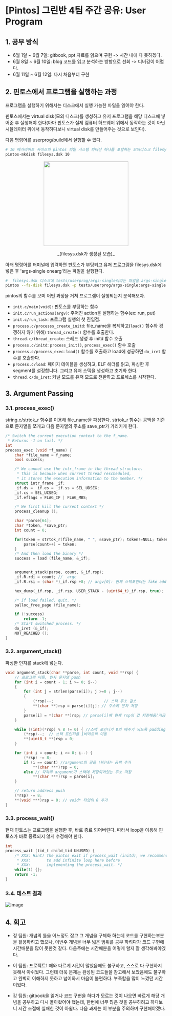 # [Pintos] 그린반 4팀 주간 공유: User Program

## 1. 공부 방식

-   6월 1일 ~ 6월 7일: gitbook, ppt 자료를 읽으며 구현 -> 시간 내에 다 못하겠다.
-   6월 8일 ~ 6월 10일: blog 코드를 읽고 분석하는 방향으로 선회 -> 디버깅이 어렵다.
-   6월 11일 ~ 6월 12일: 다시 처음부터 구현

## 2. 핀토스에서 프로그램을 실행하는 과정

프로그램을 실행하기 위해서는 디스크에서 실행 가능한 파일을 읽어야 한다.

핀토스에서는 virtual disk(모의 디스크)를 생성하고 유저 프로그램을 해당 디스크에 넣어준 후 실행해야 한다(아마 핀토스가 실제 컴퓨터 하드웨어 위에서 동작하는 것이 아닌 시뮬레이터 위에서 동작하다보니 virtual disk를 만들어주는 것으로 보인다).

다음 명령어를 userprog/build에서 실행할 수 있다.

```zsh
# 10 메가바이트 사이즈의 pintos 파일 시스템 파티션 하나를 포함하는 모의디스크 filesys.dsk를 생성 (실제로 build 디렉터리에 생성된다)
pintos-mkdisk filesys.dsk 10
```

<p align="center"><img src="https://github.com/onezerokang/onezerokang.github.io/assets/60874549/c2298800-6b6b-4fb5-a57b-349ce4c97ae5" width="264px"></p>

<p align="center">_(filesys.dsk가 생성된 모습)_</p>

아래 명령어를 터미널에 입력하면 핀토스가 부팅되고 유저 프로그램을 filesys.dsk에 넣은 후 'args-single onearg'라는 파일을 실행한다.

```zsh
#  filesys.dsk 디스크에 tests/userprog/args-single이라는 파일을 args-single이라는 이름으로 넣은 후(p) onearg라는 인자로 args-single 파일을 실행
pintos --fs-disk filesys.dsk -p tests/userprog/args-single:args-single -- -q -f run 'args-single onearg'
```

pintos의 함수를 보며 어떤 과정을 거쳐 프로그램이 실행되는지 분석해보자.

-   `init.c/main(void)`: 핀토스를 부팅하는 함수
-   `init.c/run_actions(argv)`: 주어진 action을 실행하는 함수(ex: run, put)
-   `init.c/run_task`: 프로그램 실행의 첫 진입점.
-   `process.c/processs_create_initd`: file_name을 복제하고(`load()` 함수와 경쟁하지 않기 위해) `thread_create()` 함수를 호출한다.
-   `thread.c/thread_create`: 스레드 생성 후 initd 함수 호출
-   `process.c/initd`: `process_init()`, `process_exec()` 함수 호출
-   `process.c/process_exec`: `load()` 함수를 호출하고 load에 성공하면 `do_iret` 함수를 호출한다.
-   `process.c/load`: 페이지 테이블을 생성하고, ELF 헤더를 읽고, 파싱한 후 segment를 설정합니다. 그리고 유저 스택을 생성하고 초기화 한다.
-   `thread.c/do_iret`: 커널 모드를 유저 모드로 전환하고 프로세스를 시작한다.

## 3. Argument Passing

### 3.1. process_exec()

string.c/strtok_r 함수를 이용해 file_name을 파싱한다.
strtok_r 함수는 공백을 기준으로 문자열을 쪼개고 다음 문자열의 주소를 save_ptr가 가리키게 한다.

```c
/* Switch the current execution context to the f_name.
 * Returns -1 on fail. */
int
process_exec (void *f_name) {
	char *file_name = f_name;
	bool success;

	/* We cannot use the intr_frame in the thread structure.
	 * This is because when current thread rescheduled,
	 * it stores the execution information to the member. */
	struct intr_frame _if;
	_if.ds = _if.es = _if.ss = SEL_UDSEG;
	_if.cs = SEL_UCSEG;
	_if.eflags = FLAG_IF | FLAG_MBS;

	/* We first kill the current context */
	process_cleanup ();

	char *parse[64];
	char *token, *save_ptr;
	int count = 0;

	for(token = strtok_r(file_name, " ", &save_ptr); token!=NULL; token=strtok_r(NULL, " ", &save_ptr)){
		parse[count++] = token;
	}
	/* And then load the binary */
	success = load (file_name, &_if);


	argument_stack(parse, count, &_if.rsp);
	_if.R.rdi = count; //  argc
	_if.R.rsi = (char *)_if.rsp +8; // argv[0]: 현재 스택포인터는 fake address를 가리키므로 8을 더한다.

	hex_dump(_if.rsp, _if.rsp, USER_STACK - (uint64_t)_if.rsp, true);

	/* If load failed, quit. */
	palloc_free_page (file_name);

	if (!success)
		return -1;
	/* Start switched process. */
	do_iret (&_if);
	NOT_REACHED ();
}
```

### 3.2. argument_stack()

파싱한 인자를 stack에 넣는다.

```c
void argument_stack(char **parse, int count, void **rsp) {
	// 프로그램 이름, 인자 문자열 push
    for (int i = count - 1; i >= 0; i--)
    {
        for (int j = strlen(parse[i]); j >=0 ; j--)
        {
            (*rsp)--;                      // 스택 주소 감소
            **(char **)rsp = parse[i][j]; // 주소에 문자 저장
        }
        parse[i] = *(char **)rsp; // parse[i]에 현재 rsp의 값 저장해둠(지금 저장한 인자가 시작하는 주소값)
    }

 	while ((int)(*rsp) % 8 != 0) { //스택 포인터가 8의 배수가 되도록 padding 삽입
        (*rsp)--;  // 스택 포인터를 1바이트씩 이동
        **(uint8_t **)rsp = 0;
    }

    for (int i = count; i >= 0; i--) {
        (*rsp) -= 8;
        if (i == count) //argument의 끝을 나타내는 공백 추가
			**(char ***)rsp = 0;
		else // 각각의 argument가 스택에 저장되어있는 주소 저장
			**(char ***)rsp = parse[i];
    }

    // return address push
    (*rsp) -= 8;
    **(void ***)rsp = 0; // void* 타입의 0 추가
}
```

### 3.3. process_wait()

현재 핀토스는 프로그램을 실행한 후, 바로 종료 되어버린다.
따라서 loop을 이용해 핀토스가 바로 종료되지 않게 수정해야 한다.

```c
int
process_wait (tid_t child_tid UNUSED) {
	/* XXX: Hint) The pintos exit if process_wait (initd), we recommend you
	 * XXX:       to add infinite loop here before
	 * XXX:       implementing the process_wait. */
	while(1) {};
	return -1;
}
```

### 3.4. 테스트 결과

![image](https://github.com/onezerokang/onezerokang.github.io/assets/60874549/18937d77-fe81-48d6-8fa9-246309d7e4ef)

## 4. 회고

-   정 팀원: 개념의 틀을 어느정도 잡고 그 개념을 구체화 하는데 코드를 구현하는부분을 활용하려고 했으나, 이번주 개념을 너무 넓은 범위를 공부 하려다가 코드 구현에 시간배분을 많이 못한것 같다. 다음주에는 시간배분을 어떻게 할지 잘 생각해봐야겠다.

-   이 팀원: 프로젝트1 때와 다르게 시간이 많았음에도 불구하고, 스스로 다 구현하지 못해서 아쉬웠다. 그런데 더욱 문제는 완성된 코드들을 참고해서 보았음에도 불구하고 완벽히 이해하지 못하고 넘어와서 마음이 불편하다. 부족함을 많이 느꼈던 시간이었다.
-   강 팀원: gitbook을 읽거나 코드 구현을 하다가 모르는 것이 나오면 빠르게 해당 개념을 공부하고 다시 돌아왔어야 했는데, 한번에 너무 많은 것을 공부하려고 하다보니 시간 조절에 실패한 것이 아쉽다. 다음 과제는 이 부분을 주의하며 구현해야겠다.

